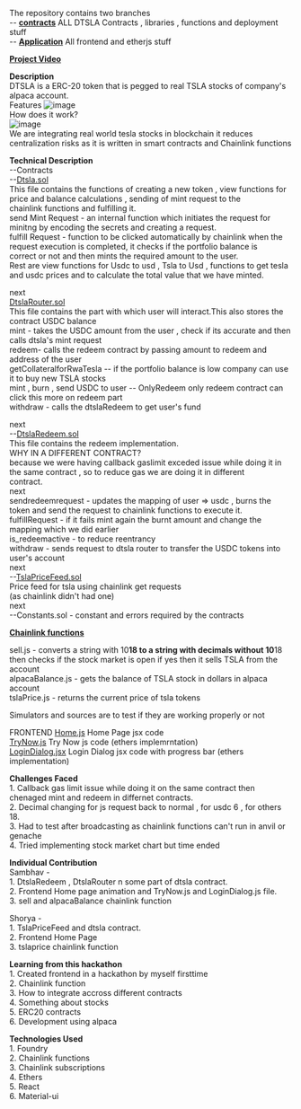 The repository contains two branches<br>
 -- [__contracts__]( https://github.com/DarkLord017/DTSLA.SOL) ALL DTSLA Contracts , libraries , functions and deployment stuff<br>
 -- [__Application__](https://github.com/DarkLord017/DTSLA.SOL/tree/Application) All frontend and etherjs stuff<br>

 [__Project Video__](https://drive.google.com/file/d/1cSY8fMghlA_PpNdL13cskqJiq02Lhdxf/view?usp=sharing)<br>

 __Description__<br>
 DTSLA is a ERC-20 token that is pegged to real TSLA stocks of company's alpaca account.<br>
 Features
 ![image](https://github.com/DarkLord017/DTSLA.SOL/assets/136801346/d5bfa351-4031-4204-8522-4d0da7d8e8bf)<br>
 How does it work?<br>
 ![image](https://github.com/DarkLord017/DTSLA.SOL/assets/136801346/f5236bc0-891a-44c5-baa5-84e4704312f5)<br>
 We are integrating real world tesla stocks in blockchain it reduces centralization risks as it is written in smart contracts and Chainlink functions<br>

 __Technical Description__<br>
     --Contracts<br>
               --[Dtsla.sol](https://github.com/DarkLord017/DTSLA.SOL/blob/contracts/src/dTSLA.sol)<br>
                 This file contains the functions of creating a new token , view functions for price and balance calculations , sending of mint request to the <br>
                 chainlink functions and fulfilling it.<br>
                 send Mint Request - an internal function which initiates the request for minitng by encoding the secrets and creating a request.<br>
                 fulfill Request - function to be clicked automatically by chainlink when the request execution is completed, it checks if the portfolio balance is <br>                                    correct or not and then mints the required amount to the user.<br>
                 Rest are view functions for Usdc to usd , Tsla to Usd , functions to get tesla and usdc prices and to calculate the total value that we have 
                 minted.<br>
     
next<br>
          [DtslaRouter.sol](https://github.com/DarkLord017/DTSLA.SOL/blob/contracts/src/dTSLARouter.sol)<br>
                  This file contains the part with which user will interact.This also stores the contract USDC balance<br>
                  mint - takes the USDC amount from the user , check if its accurate and then calls dtsla's mint request<br>
                  redeem- calls the redeem contract by passing amount to redeem and address of the user<br>
                  getCollateralforRwaTesla -- if the portfolio balance is low company can use it to buy new TSLA stocks<br>
                  mint , burn , send USDC to user -- OnlyRedeem only redeem contract can click this more on redeem part<br>
                  withdraw - calls the dtslaRedeem to get user's fund<br>

next<br>
                  --[DtslaRedeem.sol](https://github.com/DarkLord017/DTSLA.SOL/blob/contracts/src/dTSLARedeem.sol)<br>
                    This file contains the redeem implementation.<br>
                    WHY IN A DIFFERENT CONTRACT?<br>
                    because we were having callback gaslimit exceded issue while doing it in the same contract , so to reduce gas we are doing it in different<br>
                    contract.<br>
next<br>
                    sendredeemrequest - updates the mapping of user => usdc , burns the token and send the request to chainlink functions to execute it.<br>
                    fulfillRequest - if it fails mint again the burnt amount and change the mapping which we did earlier<br>
                    is_redeemactive - to reduce reentrancy<br>
                    withdraw - sends request to dtsla router to transfer the USDC tokens into user's account<br>
next<br>
                   --[TslaPriceFeed.sol](https://github.com/DarkLord017/DTSLA.SOL/blob/contracts/src/TslaPriceFeed.sol)<br>
                     Price feed for tsla using chainlink get requests<br>
                     (as chainlink didn't had one)<br>
next<br>
                    --Constants.sol - constant and errors required by the contracts<br>

[__Chainlink functions__](https://github.com/DarkLord017/DTSLA.SOL/tree/contracts/functions/sources)<br>

   sell.js - converts a string with 10**18 to a string with decimals without 10**18 then checks if the stock market is open if yes then it sells TSLA from the 
   account<br>
   alpacaBalance.js - gets the balance of TSLA stock in dollars in alpaca account<br>
   tslaPrice.js - returns the current price of tsla tokens<br>

   Simulators and sources are to test if they are working properly or not<br>

  FRONTEND
 [Home.js](https://github.com/DarkLord017/DTSLA.SOL/blob/Application/src/Home.js) Home Page jsx code <br>
[TryNow.js](https://github.com/DarkLord017/DTSLA.SOL/blob/Application/src/TryNow.js) Try Now js code (ethers implemrntation) <br>
[LoginDialog.jsx](https://github.com/DarkLord017/DTSLA.SOL/blob/Application/src/LoginDialog.jsx) Login Dialog jsx code with progress bar (ethers implementation) <br>


   __Challenges Faced__<br>
    1. Callback gas limit issue while doing it on the same contract then chenaged mint and redeem in differnet contracts.<br>
    2. Decimal changing for js request back to normal , for usdc 6 , for others 18.<br>
    3. Had to test after broadcasting as chainlink functions can't run in anvil or genache<br>
    4. Tried implementing stock market chart but time ended<br>

   __Individual Contribution__<br>
      Sambhav - <br>
         1. DtslaRedeem , DtslaRouter n some part of dtsla contract.<br>
         2. Frontend Home page animation and TryNow.js and LoginDialog.js file.<br>
         3. sell and alpacaBalance chainlink function

 Shorya -<br>
        1. TslaPriceFeed and dtsla contract.<br>
        2. Frontend Home Page<br>
        3. tslaprice chainlink function<br>

  __Learning from this hackathon__ <br>
       1. Created frontend in a hackathon by myself firsttime <br>
       2. Chainlink function<br>
       3. How to integrate accross different contracts<br>
       4. Something about stocks<br>
       5. ERC20 contracts<br>
        6. Development using alpaca<br>


   __Technologies Used__<br>
    1. Foundry<br>
    2. Chainlink functions<br>
    3. Chainlink subscriptions<br>
    4. Ethers<br>
    5. React<br>
    6. Material-ui<br>
       
        
        
        

         

         

   
   

      
                    
              
                
                 
                 






 
 

 
